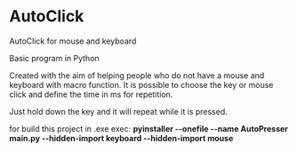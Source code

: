 # AutoClick
AutoClick for mouse and keyboard

Basic program in Python

Created with the aim of helping people who do not have a mouse and keyboard with macro function. It is possible to choose the key or mouse click and define the time in ms for repetition.

Just hold down the key and it will repeat while it is pressed.

for build this project in .exe exec:
<b>
pyinstaller --onefile --name AutoPresser main.py --hidden-import keyboard --hidden-import mouse
</b>
